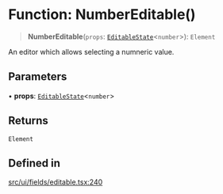 # Function: NumberEditable()

> **NumberEditable**(`props`: [`EditableState`](../interfaces/EditableState.md)\<`number`\>): `Element`

An editor which allows selecting a numneric value.

## Parameters

• **props**: [`EditableState`](../interfaces/EditableState.md)\<`number`\>

## Returns

`Element`

## Defined in

[src/ui/fields/editable.tsx:240](https://github.com/blacksmithgu/datacore/blob/68b5529e5bdbcee81e7112d11ecb8c7d40cbb0f2/src/ui/fields/editable.tsx#L240)
